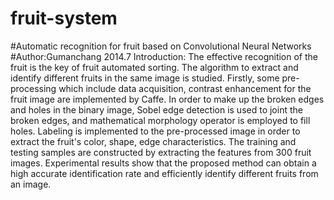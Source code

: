 # fruit-system
#Automatic recognition for fruit based on Convolutional Neural Networks
#Author:Gumanchang 2014.7
Introduction:
The effective recognition of the fruit is the key of fruit automated sorting. The algorithm to extract and identify different
fruits in the same image is studied. Firstly, some pre-processing which include data acquisition, contrast enhancement for the fruit image are implemented by Caffe.
In order to make up the broken edges and holes in the binary image, 
Sobel edge detection is used to joint the broken edges, and mathematical morphology operator is employed to fill
holes. Labeling is implemented to the pre-processed image in order to extract the fruit's color, shape, edge characteristics.
The training and testing samples are constructed by extracting the features from 300 fruit images. 
Experimental results show that the proposed method can obtain a high accurate identification rate and efficiently identify different fruits from an image.
